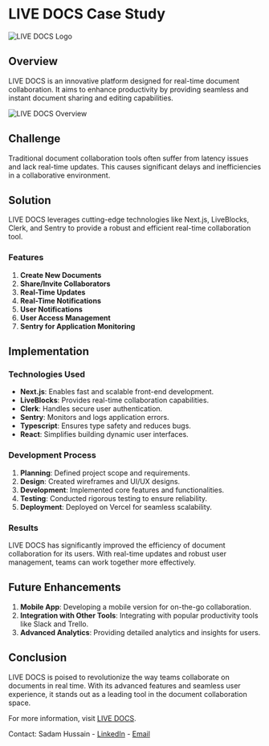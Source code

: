 # LIVE DOCS Case Study

![LIVE DOCS Logo](https://live-docs-sadamkhan7679.vercel.app/assets/images/logo.png)

## Overview

LIVE DOCS is an innovative platform designed for real-time document collaboration. It aims to enhance productivity by providing seamless and instant document sharing and editing capabilities.

![LIVE DOCS Overview](public/assets/images/app/banner.png)

## Challenge

Traditional document collaboration tools often suffer from latency issues and lack real-time updates. This causes significant delays and inefficiencies in a collaborative environment.

## Solution

LIVE DOCS leverages cutting-edge technologies like Next.js, LiveBlocks, Clerk, and Sentry to provide a robust and efficient real-time collaboration tool.

### Features

1. **Create New Documents**
2. **Share/Invite Collaborators**
3. **Real-Time Updates**
4. **Real-Time Notifications**
5. **User Notifications**
6. **User Access Management**
7. **Sentry for Application Monitoring**

## Implementation

### Technologies Used

- **Next.js**: Enables fast and scalable front-end development.
- **LiveBlocks**: Provides real-time collaboration capabilities.
- **Clerk**: Handles secure user authentication.
- **Sentry**: Monitors and logs application errors.
- **Typescript**: Ensures type safety and reduces bugs.
- **React**: Simplifies building dynamic user interfaces.

### Development Process

1. **Planning**: Defined project scope and requirements.
2. **Design**: Created wireframes and UI/UX designs.
3. **Development**: Implemented core features and functionalities.
4. **Testing**: Conducted rigorous testing to ensure reliability.
5. **Deployment**: Deployed on Vercel for seamless scalability.

### Results

LIVE DOCS has significantly improved the efficiency of document collaboration for its users. With real-time updates and robust user management, teams can work together more effectively.

## Future Enhancements

1. **Mobile App**: Developing a mobile version for on-the-go collaboration.
2. **Integration with Other Tools**: Integrating with popular productivity tools like Slack and Trello.
3. **Advanced Analytics**: Providing detailed analytics and insights for users.

## Conclusion

LIVE DOCS is poised to revolutionize the way teams collaborate on documents in real time. With its advanced features and seamless user experience, it stands out as a leading tool in the document collaboration space.

For more information, visit [LIVE DOCS](https://live-docs-sadamkhan7679.vercel.app/).

Contact: Sadam Hussain - [LinkedIn](https://www.linkedin.com/in/sadamkhan7679) - [Email](mailto:sadamhussain942@gmail.com)
